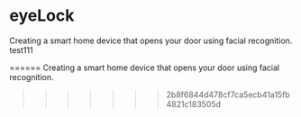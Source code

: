 # eyeLock
Creating a smart home device that opens your door using facial recognition. test111

 
======
Creating a smart home device that opens your door using facial recognition.
>>>>>>> 2b8f6844d478cf7ca5ecb41a15fb4821c183505d
